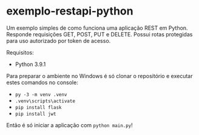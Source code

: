 # exemplo-restapi-python

Um exemplo simples de como funciona uma aplicação REST em Python.
Responde requisições GET, POST, PUT e DELETE.
Possui rotas protegidas para uso autorizado por token de acesso.

Requisitos:
 - Python 3.9.1

Para preparar o ambiente no Windows é só clonar o repositório e executar estes comandos no console:
 - `py -3 -m venv .venv`
 - `.venv\scripts\activate`
 - `pip install flask`
 - `pip install jwt`
	
 Então é só iniciar a aplicação com `python main.py`!
